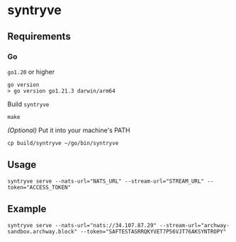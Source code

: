 # syntryve

## Requirements

### Go 
`go1.20` or higher
```
go version
> go version go1.21.3 darwin/arm64
```

Build `syntryve`
```
make
```

_(Optional)_ Put it into your machine's PATH
```
cp build/syntryve ~/go/bin/syntryve
```

## Usage 
```
syntryve serve --nats-url="NATS_URL" --stream-url="STREAM_URL" --token="ACCESS_TOKEN"
```

## Example
```
syntryve serve --nats-url="nats://34.107.87.29" --stream-url="archway-sandbox.archway.block" --token="SAFTESTASRRQKYVET7P56VJT76AKSYNTROPY"
```
